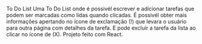 To Do List
Uma To Do List onde é possivél escrever e adicionar tarefas que podem ser marcadas como lidas quando clicadas. É possivél obter mais informações apertando no ícone de exclamação (!) que levara o usuário para outra página com detalhes da tarefa. E pode excluir a tarefa da lista ao clicar no ícone de (X). Projeto feito com React.
